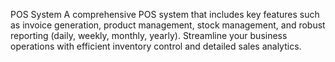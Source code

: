 POS System
A comprehensive POS system that includes key features such as invoice generation, product management, stock management, and robust reporting (daily, weekly, monthly, yearly). Streamline your business operations with efficient inventory control and detailed sales analytics.
